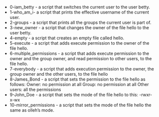- 0-iam_betty - a script that switches the current user to the user betty.
- 1-who_am_i-  a script that prints the effective username of the current user.
- 2-groups - a script that prints all the groups the current user is part of.
- 3-new_owner - a script that changes the owner of the file hello to the user betty.
- 4-empty - a script that creates an empty file called hello.
- 5-execute - a script that adds execute permission to the owner of the file hello.
- 6-multiple_permissions - a script that adds execute permission to the owner and the group owner, and read permission to other users, to the file hello.
- 7-everybody -  a script that adds execution permission to the owner, the group owner and the other users, to the file hello
- 8-James_Bond - a script that sets the permission to the file hello as follows: Owner: no permission at all Group: no permission at all Other users: all the permissions
- 9-John_Doe -  a script that sets the mode of the file hello to this: -rwxr-x-wx
- 10-mirror_permissions - a script that sets the mode of the file hello the same as olleh’s mode.